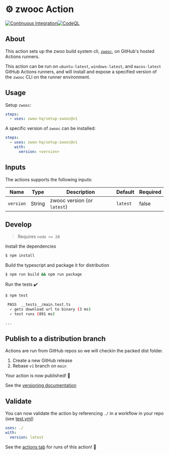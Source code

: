# :gear: zwooc Action

[![Continuous Integration](https://github.com/zwoo-hq/setup-zwooc/actions/workflows/ci.yml/badge.svg)](https://github.com/zwoo-hq/setup-zwooc/actions/workflows/ci.yml)[![CodeQL](https://github.com/zwoo-hq/setup-zwooc/actions/workflows/codeql-analysis.yml/badge.svg)](https://github.com/zwoo-hq/setup-zwooc/actions/workflows/codeql-analysis.yml)

## About

This action sets up the zwoo build system cli, [`zwooc`](https://github.com/zwoo-hq/zwooc), on GitHub's hosted Actions runners.

This action can be run on `ubuntu-latest`, `windows-latest`, and `macos-latest` GitHub Actions runners, and will install and expose a specified version of the `zwooc` CLI on the runner environment.

## Usage

Setup `zwooc`:

```yaml
steps:
  - uses: zwoo-hq/setup-zwooc@v1
```

A specific version of `zwooc` can be installed:

```yaml
steps:
  - uses: zwoo-hq/setup-zwooc@v1
    with:
      version: <version>
```


## Inputs

The actions supports the following inputs:

| Name      | Type   | Description                 | Default  | Required |
| --------- | ------ | --------------------------- | -------- | -------- |
| `version` | String | zwooc version (or `latest`) | `latest` | false    |


## Develop

> Requires `node >= 20`

Install the dependencies

```bash
$ npm install
```

Build the typescript and package it for distribution

```bash
$ npm run build && npm run package
```

Run the tests :heavy_check_mark:

```bash
$ npm test

 PASS  __tests__/main.test.ts
  ✓ gets download url to binary (3 ms)
  ✓ test runs (891 ms)

...
```

## Publish to a distribution branch

Actions are run from GitHub repos so we will checkin the packed dist folder.

1. Create a new GitHub release
2. Rebase `v1` branch on `main`

Your action is now published! :rocket:

See the [versioning documentation](https://github.com/actions/toolkit/blob/master/docs/action-versioning.md)

## Validate

You can now validate the action by referencing `./` in a workflow in your repo (see [test.yml](.github/workflows/test.yml))

```yaml
uses: ./
with:
  version: latest
```

See the [actions tab](https://github.com/actions/typescript-action/actions) for runs of this action! :rocket:
